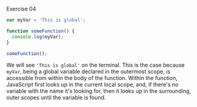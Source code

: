  Exercise 04

```js
var myVar = 'This is global';

function someFunction() {
  console.log(myVar);
}

someFunction();
```

We will see `'This is global'` on the terminal. This is the case because `myVar`, being a global variable declared in the outermost scope, is accessible from within the body of the function. Within the function, JavaScript first looks up in the current local scope, and, if there's no variable with the name it's looking for, then it looks up in the surrounding, outer scopes until the variable is found. 